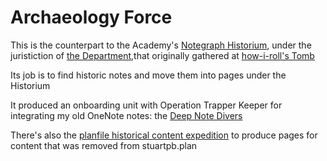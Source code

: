 # Archaeology Force

This is the counterpart to the Academy's [Notegraph Historium](c4ab1f6b-cac2-4025-ae27-3b82f0a9d4c6.md), under the juristiction of [the Department](a3f1fbb2-28c2-43b2-950d-6d5b7af7cd64.md),that originally gathered at [how-i-roll's Tomb](bbeba5e6-b56a-4a1d-9547-8241311e7cf2.md)

Its job is to find historic notes and move them into pages under the Historium

It produced an onboarding unit with Operation Trapper Keeper for integrating my old OneNote notes: the [Deep Note Divers](acea3fb8-4b0d-434e-aefd-3a75ced4f0a2.md)

There's also the [planfile historical content expedition](aa9294c4-dabd-4638-a2db-5bbeb6236f8e.md) to produce pages for content that was removed from stuartpb.plan
